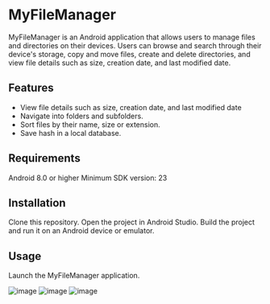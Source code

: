 # MyFileManager
MyFileManager is an Android application that allows users to manage files and directories on their devices. Users can browse and search through their device's storage, copy and move files, create and delete directories, and view file details such as size, creation date, and last modified date.

## Features
- View file details such as size, creation date, and last modified date
- Navigate into folders and subfolders.
- Sort files by their name, size or extension.
- Save hash in a local database.

## Requirements
Android 8.0  or higher
Minimum SDK version: 23
## Installation
Clone this repository.
Open the project in Android Studio.
Build the project and run it on an Android device or emulator.
## Usage
Launch the MyFileManager application.

![image](https://github.com/DeadRick/FileManagerTaskVK/assets/39325834/74c8d4c5-6f5d-4864-978e-16e3d2ba6b40)
![image](https://github.com/DeadRick/FileManagerTaskVK/assets/39325834/21c2f378-3337-4efc-940f-0299c23de02e)
![image](https://github.com/DeadRick/FileManagerTaskVK/assets/39325834/a135017f-4f3a-47ac-ad39-e7d31474d40c)
